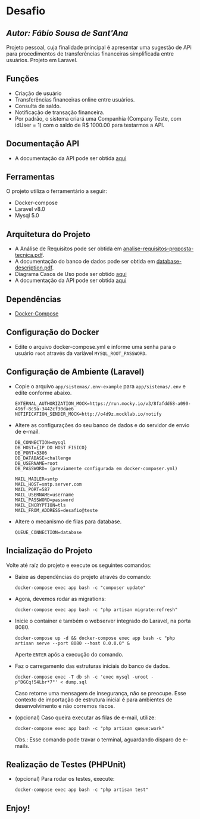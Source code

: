 # Desafio
## _Autor: Fábio Sousa de Sant'Ana_

Projeto pessoal, cuja finalidade principal é apresentar uma sugestão de APi para procedimentos de transferências financeiras simplificada entre usuários. Projeto em Laravel.

## Funções

- Criação de usuário 
- Transferências financeiras online entre usuários.
- Consulta de saldo.
- Notificação de transação financeira.
- Por padrão, o sistema criará uma Companhia (Company Teste, com idUser = 1) com o saldo de R$ 1000.00 para testarmos a API.

## Documentação API

 - A documentação da API pode ser obtida <a href="https://documenter.getpostman.com/view/13833204/UVJcnH87" target="_blank">aqui</a>

## Ferramentas

O projeto utiliza o ferramentário a seguir:

- Docker-compose
- Laravel v8.0
- Mysql 5.0


## Arquitetura do Projeto

 - A Análise de Requisitos pode ser obtida em <a href="analise-requisitos-proposta-tecnica.pdf">analise-requisitos-proposta-tecnica.pdf</a>.
 - A documentação do banco de dados pode ser obtida em <a href="database-description.pdf">database-description.pdf</a>.
 - Diagrama Casos de Uso pode ser obtido <a href="casos-de-uso.pdf">aqui</a>
 - A documentação da API pode ser obtida <a href="https://documenter.getpostman.com/view/13833204/UVJcnH87" target="_blank">aqui</a>


## Dependências

- <a href="https://docs.docker.com/compose/">Docker-Compose</a>

## Configuração do Docker

- Edite o arquivo docker-compose.yml e informe uma senha para o usuário ```root``` através da variável ``` MYSQL_ROOT_PASSWORD ```.

    
## Configuração de Ambiente (Laravel)

- Copie o arquivo ```app/sistemas/.env-example``` para ```app/sistemas/.env``` e edite conforme abaixo.

    ```
    EXTERNAL_AUTHORIZATION_MOCK=https://run.mocky.io/v3/8fafdd68-a090-496f-8c9a-3442cf30dae6
    NOTIFICATION_SENDER_MOCK=http://o4d9z.mocklab.io/notify
    ```

- Altere as configurações do seu banco de dados e do servidor de envio de e-mail.

    ```
    DB_CONNECTION=mysql
    DB_HOST={IP DO HOST FISICO}
    DB_PORT=3306
    DB_DATABASE=challenge
    DB_USERNAME=root
    DB_PASSWORD= (previamente configurada em docker-composer.yml)

    MAIL_MAILER=smtp
    MAIL_HOST=smtp.server.com
    MAIL_PORT=587
    MAIL_USERNAME=username
    MAIL_PASSWORD=password
    MAIL_ENCRYPTION=tls
    MAIL_FROM_ADDRESS=desafio@teste
    ```

- Altere o mecanismo de filas para database.
    ```
    QUEUE_CONNECTION=database
    ```


## Incialização do Projeto


Volte até raíz do projeto e execute os seguintes comandos:

- Baixe as dependências do projeto através do comando:

    ```
    docker-compose exec app bash -c "composer update"
    ```    

- Agora, devemos rodar as migrations:

    ```
    docker-compose exec app bash -c "php artisan migrate:refresh"
    ```

- Inicie o container e também o webserver integrado do Laravel, na porta 8080.
    ```
    docker-compose up -d && docker-compose exec app bash -c "php artisan serve --port 8080 --host 0.0.0.0" &
    ```
    Aperte ```ENTER``` após a execução do comando.
    
- Faz o carregamento das estruturas iniciais do banco de dados.

    ```
    docker-compose exec -T db sh -c 'exec mysql -uroot -p"DGCq!54Lbr*7"' < dump.sql
    ```

    Caso retorne uma mensagem de insegurança, não se preocupe. Esse contexto de importação de estrutura inicial é para ambientes de desenvolvimento e não corremos riscos.




- (opcional) Caso queira executar as filas de e-mail, utilize:
    ```
    docker-compose exec app bash -c "php artisan queue:work"
    ```

    Obs.: Esse comando pode travar o terminal, aguardando disparo de e-mails.

## Realização de Testes (PHPUnit)

- (opcional) Para rodar os testes, execute:

    ```
    docker-compose exec app bash -c "php artisan test"
    ```
    

## Enjoy!